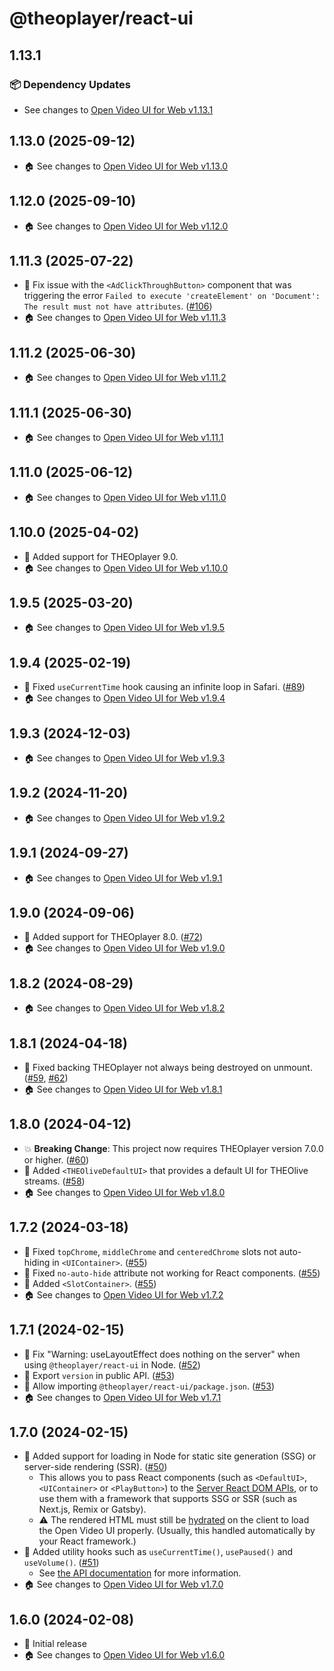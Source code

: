 # @theoplayer/react-ui

## 1.13.1

### 📦 Dependency Updates

- See changes to [Open Video UI for Web v1.13.1](https://github.com/THEOplayer/web-ui/blob/%40theoplayer%2Fweb-ui%401.13.1/CHANGELOG.md)

## 1.13.0 (2025-09-12)

- 🏠 See changes to [Open Video UI for Web v1.13.0](https://github.com/THEOplayer/web-ui/blob/v1.13.0/CHANGELOG.md)

## 1.12.0 (2025-09-10)

- 🏠 See changes to [Open Video UI for Web v1.12.0](https://github.com/THEOplayer/web-ui/blob/v1.12.0/CHANGELOG.md)

## 1.11.3 (2025-07-22)

- 🐛 Fix issue with the `<AdClickThroughButton>` component that was triggering the error `Failed to execute 'createElement' on 'Document': The result must not have attributes`. ([#106](https://github.com/THEOplayer/web-ui/pull/106))
- 🏠 See changes to [Open Video UI for Web v1.11.3](https://github.com/THEOplayer/web-ui/blob/v1.11.3/CHANGELOG.md)

## 1.11.2 (2025-06-30)

- 🏠 See changes to [Open Video UI for Web v1.11.2](https://github.com/THEOplayer/web-ui/blob/v1.11.2/CHANGELOG.md)

## 1.11.1 (2025-06-30)

- 🏠 See changes to [Open Video UI for Web v1.11.1](https://github.com/THEOplayer/web-ui/blob/v1.11.1/CHANGELOG.md)

## 1.11.0 (2025-06-12)

- 🏠 See changes to [Open Video UI for Web v1.11.0](https://github.com/THEOplayer/web-ui/blob/v1.11.0/CHANGELOG.md)

## 1.10.0 (2025-04-02)

- 🚀 Added support for THEOplayer 9.0.
- 🏠 See changes to [Open Video UI for Web v1.10.0](https://github.com/THEOplayer/web-ui/blob/v1.10.0/CHANGELOG.md)

## 1.9.5 (2025-03-20)

- 🏠 See changes to [Open Video UI for Web v1.9.5](https://github.com/THEOplayer/web-ui/blob/v1.9.5/CHANGELOG.md)

## 1.9.4 (2025-02-19)

- 🐛 Fixed `useCurrentTime` hook causing an infinite loop in Safari. ([#89](https://github.com/THEOplayer/web-ui/pull/89))
- 🏠 See changes to [Open Video UI for Web v1.9.4](https://github.com/THEOplayer/web-ui/blob/v1.9.4/CHANGELOG.md)

## 1.9.3 (2024-12-03)

- 🏠 See changes to [Open Video UI for Web v1.9.3](https://github.com/THEOplayer/web-ui/blob/v1.9.3/CHANGELOG.md)

## 1.9.2 (2024-11-20)

- 🏠 See changes to [Open Video UI for Web v1.9.2](https://github.com/THEOplayer/web-ui/blob/v1.9.2/CHANGELOG.md)

## 1.9.1 (2024-09-27)

- 🏠 See changes to [Open Video UI for Web v1.9.1](https://github.com/THEOplayer/web-ui/blob/v1.9.1/CHANGELOG.md)

## 1.9.0 (2024-09-06)

- 🚀 Added support for THEOplayer 8.0. ([#72](https://github.com/THEOplayer/web-ui/pull/72))
- 🏠 See changes to [Open Video UI for Web v1.9.0](https://github.com/THEOplayer/web-ui/blob/v1.9.0/CHANGELOG.md)

## 1.8.2 (2024-08-29)

- 🏠 See changes to [Open Video UI for Web v1.8.2](https://github.com/THEOplayer/web-ui/blob/v1.8.2/CHANGELOG.md)

## 1.8.1 (2024-04-18)

- 🐛 Fixed backing THEOplayer not always being destroyed on unmount. ([#59](https://github.com/THEOplayer/web-ui/issues/59), [#62](https://github.com/THEOplayer/web-ui/pull/62))
- 🏠 See changes to [Open Video UI for Web v1.8.1](https://github.com/THEOplayer/web-ui/blob/v1.8.1/CHANGELOG.md)

## 1.8.0 (2024-04-12)

- 💥 **Breaking Change**: This project now requires THEOplayer version 7.0.0 or higher. ([#60](https://github.com/THEOplayer/web-ui/pull/60))
- 🚀 Added `<THEOliveDefaultUI>` that provides a default UI for THEOlive streams. ([#58](https://github.com/THEOplayer/web-ui/pull/58))
- 🏠 See changes to [Open Video UI for Web v1.8.0](https://github.com/THEOplayer/web-ui/blob/v1.8.0/CHANGELOG.md)

## 1.7.2 (2024-03-18)

- 🐛 Fixed `topChrome`, `middleChrome` and `centeredChrome` slots not auto-hiding in `<UIContainer>`. ([#55](https://github.com/THEOplayer/web-ui/pull/55))
- 🐛 Fixed `no-auto-hide` attribute not working for React components. ([#55](https://github.com/THEOplayer/web-ui/pull/55))
- 🚀 Added `<SlotContainer>`. ([#55](https://github.com/THEOplayer/web-ui/pull/55))
- 🏠 See changes to [Open Video UI for Web v1.7.2](https://github.com/THEOplayer/web-ui/blob/v1.7.2/CHANGELOG.md)

## 1.7.1 (2024-02-15)

- 🐛 Fix "Warning: useLayoutEffect does nothing on the server" when using `@theoplayer/react-ui` in Node. ([#52](https://github.com/THEOplayer/web-ui/pull/52))
- 💅 Export `version` in public API. ([#53](https://github.com/THEOplayer/web-ui/pull/53))
- 💅 Allow importing `@theoplayer/react-ui/package.json`. ([#53](https://github.com/THEOplayer/web-ui/pull/53))
- 🏠 See changes to [Open Video UI for Web v1.7.1](https://github.com/THEOplayer/web-ui/blob/v1.7.1/CHANGELOG.md)

## 1.7.0 (2024-02-15)

- 🚀 Added support for loading in Node for static site generation (SSG) or server-side rendering (SSR). ([#50](https://github.com/THEOplayer/web-ui/pull/50))
    - This allows you to pass React components (such as `<DefaultUI>`, `<UIContainer>` or `<PlayButton>`) to the [Server React DOM APIs](https://react.dev/reference/react-dom/server), or to use them with a framework that supports SSG or SSR (such as Next.js, Remix or Gatsby).
    - ⚠️ The rendered HTML must still be [hydrated](https://react.dev/reference/react-dom/client/hydrateRoot#hydrating-server-rendered-html) on the client to load the Open Video UI properly. (Usually, this handled automatically by your React framework.)
- 🚀 Added utility hooks such as `useCurrentTime()`, `usePaused()` and `useVolume()`. ([#51](https://github.com/THEOplayer/web-ui/pull/51))
    - See [the API documentation](https://theoplayer.github.io/web-ui/react-api/) for more information.
- 🏠 See changes to [Open Video UI for Web v1.7.0](https://github.com/THEOplayer/web-ui/blob/v1.7.0/CHANGELOG.md)

## 1.6.0 (2024-02-08)

- 🚀 Initial release
- 🏠 See changes to [Open Video UI for Web v1.6.0](https://github.com/THEOplayer/web-ui/blob/v1.6.0/CHANGELOG.md)
